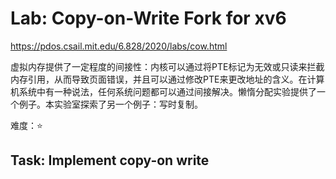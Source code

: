 # Lab: Copy-on-Write Fork for xv6
https://pdos.csail.mit.edu/6.828/2020/labs/cow.html

虚拟内存提供了一定程度的间接性：内核可以通过将PTE标记为无效或只读来拦截内存引用，从而导致页面错误，并且可以通过修改PTE来更改地址的含义。在计算机系统中有一种说法，任何系统问题都可以通过间接解决。懒惰分配实验提供了一个例子。本实验室探索了另一个例子：写时复制。

难度：⭐
## Task: Implement copy-on write
